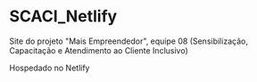 # SCACI_Netlify
 Site do projeto "Mais Empreendedor", equipe 08 (Sensibilização, Capacitação e Atendimento ao Cliente Inclusivo)

 Hospedado no Netlify
